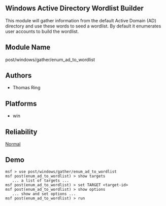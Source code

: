 ## Windows Active Directory Wordlist Builder

This module will gather information from the default Active 
Domain (AD) directory and use these words to seed a 
wordlist. By default it enumerates user accounts to build 
the wordlist.


## Module Name
post/windows/gather/enum_ad_to_wordlist

## Authors
* Thomas Ring





## Platforms
* win

## Reliability
[Normal](https://github.com/rapid7/metasploit-framework/wiki/Exploit-Ranking)

## Demo

```
msf > use post/windows/gather/enum_ad_to_wordlist
msf post(enum_ad_to_wordlist) > show targets
   ... a list of targets ...
msf post(enum_ad_to_wordlist) > set TARGET <target-id>
msf post(enum_ad_to_wordlist) > show options
   ... show and set options ...
msf post(enum_ad_to_wordlist) > run
```
    
    